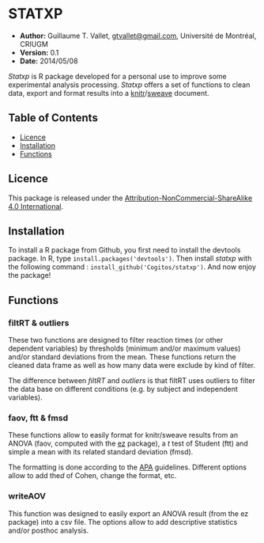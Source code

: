 # STATXP

- **Author:** Guillaume T. Vallet, gtvallet@gmail.com, Université de Montréal, CRIUGM
- **Version:** 0.1
- **Date:** 2014/05/08

*Statxp* is R package developed for a personal use to improve some experimental analysis processing. 
*Statxp* offers a set of functions to clean data, export and format results into a [knitr](http://yihui.name/knitr/)/[sweave](http://www.stat.uni-muenchen.de/~leisch/Sweave/) document.


## Table of Contents

- [Licence](#licence)
- [Installation](#install)
- [Functions](#functions)


## <a name='licence'></a>Licence

This package is released under the [Attribution-NonCommercial-ShareAlike 4.0 International](http://creativecommons.org/licenses/by-nc-sa/4.0/).


## <a name='install'></a>Installation

To install a R package from Github, you first need to install the devtools package.
In R, type ``install.packages('devtools')``. 
Then install *statxp* with the following command : ``install_github('Cogitos/statxp')``.
And now enjoy the package!


## <a name='functions'></a>Functions

### filtRT & outliers

These two functions are designed to filter reaction times (or other dependent variables) by thresholds (minimum and/or maximum values) and/or standard deviations from the mean. 
These functions return the cleaned data frame as well as how many data were exclude by kind of filter.

The difference between *filtRT* and *outliers* is that filtRT uses outliers to filter the data base on different conditions (e.g. by subject and independent variables).

### faov, ftt & fmsd

These functions allow to easily format for knitr/sweave results from an ANOVA (faov, computed with the [ez](http://cran.r-project.org/web/packages/ez/index.html) package), a *t* test of Student (ftt) and simple a mean with its related standard deviation (fmsd).

The formatting is done according to the [APA](http://www.apastyle.org/) guidelines.
Different options allow to add the*d* of Cohen, change the format, etc.

### writeAOV

This function was designed to easily export an ANOVA result (from the ez package) into a csv file.
The options allow to add descriptive statistics and/or posthoc analysis.


